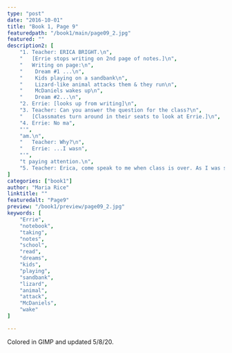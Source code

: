 ```yaml
---
type: "post"
date: "2016-10-01"
title: "Book 1, Page 9"
featuredpath: "/book1/main/page09_2.jpg"
featured: ""
description2: [
    "1. Teacher: ERICA BRIGHT.\n",
    "   [Errie stops writing on 2nd page of notes.]\n",
    "   Writing on page:\n",
    "    Dream #1 ...\n",
    "    Kids playing on a sandbank\n",
    "    Lizard-like animal attacks them & they run\n",
    "    McDaniels wakes up\n",
    "    Dream #2...\n",
    "2. Errie: [looks up from writing]\n",
    "3. Teacher: Can you answer the question for the class?\n",
    "   [Classmates turn around in their seats to look at Errie.]\n",
    "4. Errie: No ma",
    "'",
    "am.\n",
    "   Teacher: Why?\n",
    "   Errie: ...I wasn",
    "'",
    "t paying attention.\n",
    "5. Teacher: Erica, come speak to me when class is over. As I was saying...\n",
]
categories: ["book1"]
author: "Maria Rice"
linktitle: ""
featuredalt: "Page9"
preview: "/book1/preview/page09_2.jpg"
keywords: [
    "Errie", 
    "notebook", 
    "taking",
    "notes", 
    "school", 
    "read", 
    "dreams",
    "kids",
    "playing",
    "sandbank",
    "lizard",
    "animal",
    "attack",
    "McDaniels",
    "wake"
]

---
```


Colored in GIMP and updated 5/8/20.
